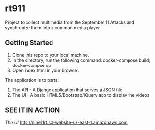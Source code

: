 # rt911

Project to collect multimedia from the September 11 Attacks and synchronize them into a common media player.

## Getting Started

1. Clone this repo to your local machine.
2. In the directory, run the following command: docker-compose build; docker-compse up
3. Open index.html in your browser.

The application is to parts:
1. The API - A Django application that serves a JSON file
2. The UI - A basic HTML5/Bootstrap/jQuery app to display the videos

## SEE IT IN ACTION
*The UI*  http://nine11rt.s3-website-us-east-1.amazonaws.com
